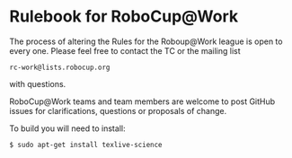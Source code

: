Rulebook for RoboCup@Work
========

The process of altering the Rules for the Roboup@Work league is open to every one. Please feel free to contact the TC or the mailing list

	rc-work@lists.robocup.org

with questions.


RoboCup@Work teams and team members are welcome to post GitHub issues for clarifications, questions or proposals of change.


To build you will need to install:

    $ sudo apt-get install texlive-science







